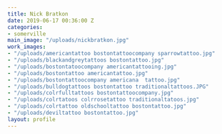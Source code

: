```yaml
---
title: Nick Bratkon
date: 2019-06-17 00:36:00 Z
categories:
- somerville
main_image: "/uploads/nickbratkon.jpg"
work_images:
- "/uploads/americantattoo bostontattoocompany sparrowtattoo.jpg"
- "/uploads/blackandgreytattoos bostontattoo.jpg"
- "/uploads/bostontatoocompany americantattooing.jpg"
- "/uploads/bostontattoo americantattoo.jpg"
- "/uploads/bostontattoocompany americana  tattoo.jpg"
- "/uploads/bulldogtattoos bostontattoo traditionaltattoos.JPG"
- "/uploads/colrfulltattoos bostontattoocompany.jpg"
- "/uploads/colrtatoos colrrosetattoo traditionaltatoos.jpg"
- "/uploads/colrtattoo oldschooltattoo bostontattoo.jpg"
- "/uploads/deviltattoo bostontattoo.jpg"
layout: profile
---
```


